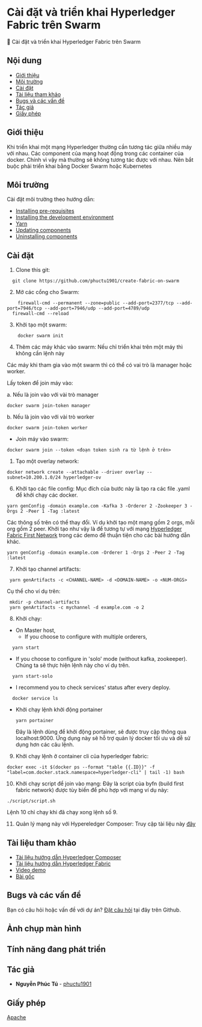 # Cài đặt và triển khai Hyperledger Fabric trên Swarm

🏨 Cài đặt và triển khai Hyperledger Fabric trên Swarm



## Nội dung
* [Giới thiệu](#Giới-thiệu)
* [Môi trường](#Môi-trường)
* [Cài đặt](#Cài-đặt)
* [Tài liệu tham khảo](#Tài-liệu-tham-khảo)
* [Bugs và các vấn đề](#Bugs-và-các-vấn-đề)
* [Tác giả](#Tác-giả)
* [Giấy phép](#Giấy-phép)

## Giới thiệu
Khi triển khai một mạng Hyperledger thường cần tương tác giữa nhiều máy với nhau. Các component của mạng hoạt động trong các container của docker. Chính vì vậy mà thường sẽ không tương tác được với nhau. Nên bắt buộc phải triển khai bằng Docker Swarm hoặc Kubernetes


## Môi trường

Cài đặt môi trường theo hướng dẫn:
* [Installing pre-requisites](https://hyperledger.github.io/composer/latest/installing/installing-prereqs)
* [Installing the development environment](https://hyperledger.github.io/composer/latest/installing/development-tools)
* [Yarn](https://yarnpkg.com/lang/en/docs/install/)
* [Updating components](https://hyperledger.github.io/composer/latest/installing/update-dev-env)
* [Uninstalling components](https://hyperledger.github.io/composer/latest/installing/uninstall-dev-env)

## Cài đặt

1. Clone this git:
```
  git clone https://github.com/phuctu1901/create-fabric-on-swarm
```

2. Mở các cổng cho Swarm:
```
    firewall-cmd --permanent --zone=public --add-port=2377/tcp --add-port=7946/tcp --add-port=7946/udp --add-port=4789/udp
  firewall-cmd --reload
```

3. Khởi tạo một swarm:
```
    docker swarm init
```

4. Thêm các máy khác vào swarm: 
Nếu chỉ triển khai trên một máy thì không cần lệnh này
  
Các máy khi tham gia vào một swarm thì có thể có vai trò là manager hoặc worker.

Lấy token để join máy vào:

a. Nếu là join vào với vài trò manager
```
docker swarm join-token manager
```
b. Nếu là join vào với vài trò worker
```
docker swarm join-token worker
```
* Join máy vào swarm:
```
docker swarm join --token <đoạn token sinh ra từ lệnh ở trên>
```

1. Tạo một overlay network:
```
docker network create --attachable --driver overlay --subnet=10.200.1.0/24 hyperledger-ov
```
6. Khởi tạo các file config:
Mục đích của bước này là tạo ra các file .yaml để khởi chạy các docker. 
```
yarn genConfig -domain example.com -Kafka 3 -Orderer 2 -Zookeeper 3 -Orgs 2 -Peer 1 -Tag :latest
```
Các thông số trên có thể thay đổi. Ví dụ khởi tạo một mạng gồm 2 orgs, mỗi org gồm 2 peer. Khởi tạo như vậy là để tương tự với mạng [Hyperledger Fabric First Network](https://hyperledger-fabric.readthedocs.io/en/release-1.4/build_network.html) trong các demo để thuận tiện cho các bài hướng dẫn khác. 
```
yarn genConfig -domain example.com -Orderer 1 -Orgs 2 -Peer 2 -Tag :latest
```

7. Khởi tạo channel artifacts:
```
 yarn genArtifacts -c <CHANNEL-NAME> -d <DOMAIN-NAME> -o <NUM-ORGS>
```
Cụ thể cho ví dụ trên:
```
 mkdir -p channel-artifacts
 yarn genArtifacts -c mychannel -d example.com -o 2
```
8. Khởi chạy:
* On Master host,
  * If you choose to configure with multiple orderers,

```
  yarn start
```

* If you choose to configure in 'solo' mode (without kafka, zookeeper). Chúng ta sẽ thực hiện lệnh này cho ví dụ trên.

```
  yarn start-solo
```

* I recommend you to check services' status after every deploy.

```
  docker service ls
```
* Khởi chạy lệnh khởi động portainer
  ```
  yarn portainer
  ```
  Đây là lệnh dùng để khởi động portainer, sẽ được truy cập thông qua localhost:9000. Ứng dụng này sẽ hỗ trợ quản lý docker tối ưu và dễ sử dụng hơn các câu lệnh.


9. Khởi chạy lệnh ở container cli của hyperledger fabric:
```
docker exec -it $(docker ps --format "table {{.ID}}" -f "label=com.docker.stack.namespace=hyperledger-cli" | tail -1) bash
```

10. Khởi chạy script để join vào mạng:
Đây là script của byfn (build first fabric network) được tùy biến để phù hợp với mạng ví dụ này:
```
./script/script.sh
```
Lệnh 10 chỉ chạy khi đã chạy xong lệnh số 9.

11. Quản lý mạng này với Hypereledger Composer:
Truy cập tài liệu này [đây](https://hyperledger.github.io/composer/latest/tutorials/deploy-to-fabric-multi-org)

## Tài liệu tham khảo

* [Tài liệu hướng dẫn Hyperledger Composer](https://hyperledger.github.io/composer/latest/introduction/introduction.html)
* [Tài liệu hướng dẫn Hyperledger Fabric](https://hyperledger-fabric.readthedocs.io/en/release-1.3/)
* [Video demo](https://youtu.be/hy-zgeZ8Es0)
* [Bài gốc](https://github.com/blockchainvn/hyperledger-fabric-swarm)

## Bugs và các vấn đề

Bạn có câu hỏi hoặc vấn đề với dự án? [Đặt câu hỏi](https://github.com/phuctu1901/create-fabric-on-swarm/issues) tại đây trên Github.

## Ảnh chụp màn hình


## Tính năng đang phát triển


## Tác giả

* **Nguyễn Phúc Tú** - [phuctu1901](https://github.com/phuctu1901)


## Giấy phép

[Apache](https://www.apache.org/licenses/LICENSE-2.0)
